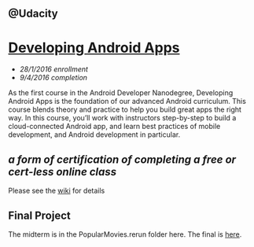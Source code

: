 ## @Udacity
# [Developing Android Apps](https://www.udacity.com/course/developing-android-apps--ud853)

* _28/1/2016 enrollment_
* _9/4/2016 completion_

As the first course in the Android Developer Nanodegree, Developing Android Apps is the foundation of our advanced Android curriculum. This course blends theory and practice to help you build great apps the right way. In this course, you’ll work with instructors step-by-step to build a cloud-connected Android app, and learn best practices of mobile development, and Android development in particular.

## *a form of certification of completing a free or cert-less online class*
Please see the [wiki](https://github.com/robbiemu/Udacity---Developing-Android-Apps/wiki) for details

## Final Project

The midterm is in the PopularMovies.rerun folder here. The final is [here](https://github.com/robbiemu/Popular-Movies).
